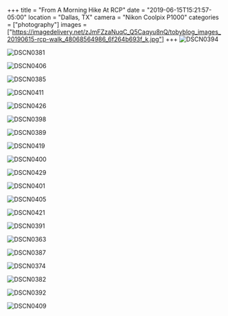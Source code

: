 +++
title = "From A Morning Hike At RCP"
date = "2019-06-15T15:21:57-05:00"
location = "Dallas, TX"
camera = "Nikon Coolpix P1000"
categories = ["photography"]
images = ["https://imagedelivery.net/zJmFZzaNuqC_Q5Caqyu8nQ/tobyblog_images_20190615-rcp-walk_48068564986_6f264b693f_k.jpg"]
+++
![DSCN0394](https://imagedelivery.net/zJmFZzaNuqC_Q5Caqyu8nQ/tobyblog_images_20190615-rcp-walk_48068564986_6f264b693f_k.jpg/fit=scale-down,w=780,sharpen=1,f=auto,q=0.9,slow-connection-quality=0.3)
<!--more-->

![DSCN0381](https://imagedelivery.net/zJmFZzaNuqC_Q5Caqyu8nQ/tobyblog_images_20190615-rcp-walk_48068564331_33b623895c_k.jpg/fit=scale-down,w=780,sharpen=1,f=auto,q=0.9,slow-connection-quality=0.3)

![DSCN0406](https://imagedelivery.net/zJmFZzaNuqC_Q5Caqyu8nQ/tobyblog_images_20190615-rcp-walk_48068660672_e0ecee8ac6_k.jpg/fit=scale-down,w=780,sharpen=1,f=auto,q=0.9,slow-connection-quality=0.3)

![DSCN0385](https://imagedelivery.net/zJmFZzaNuqC_Q5Caqyu8nQ/tobyblog_images_20190615-rcp-walk_48068610218_a34e761d90_k.jpg/fit=scale-down,w=780,sharpen=1,f=auto,q=0.9,slow-connection-quality=0.3)

![DSCN0411](https://imagedelivery.net/zJmFZzaNuqC_Q5Caqyu8nQ/tobyblog_images_20190615-rcp-walk_48068607638_783a6d07d5_k.jpg/fit=scale-down,w=780,sharpen=1,f=auto,q=0.9,slow-connection-quality=0.3)

![DSCN0426](https://imagedelivery.net/zJmFZzaNuqC_Q5Caqyu8nQ/tobyblog_images_20190615-rcp-walk_48068666507_3f4936b792_k.jpg/fit=scale-down,w=780,sharpen=1,f=auto,q=0.9,slow-connection-quality=0.3)

![DSCN0398](https://imagedelivery.net/zJmFZzaNuqC_Q5Caqyu8nQ/tobyblog_images_20190615-rcp-walk_48068605743_db476b6e84_k.jpg/fit=scale-down,w=780,sharpen=1,f=auto,q=0.9,slow-connection-quality=0.3)

![DSCN0389](https://imagedelivery.net/zJmFZzaNuqC_Q5Caqyu8nQ/tobyblog_images_20190615-rcp-walk_48068560356_fb582b2766_k.jpg/fit=scale-down,w=780,sharpen=1,f=auto,q=0.9,slow-connection-quality=0.3)

![DSCN0419](https://imagedelivery.net/zJmFZzaNuqC_Q5Caqyu8nQ/tobyblog_images_20190615-rcp-walk_48068668047_98888a96c6_k.jpg/fit=scale-down,w=780,sharpen=1,f=auto,q=0.9,slow-connection-quality=0.3)

![DSCN0400](https://imagedelivery.net/zJmFZzaNuqC_Q5Caqyu8nQ/tobyblog_images_20190615-rcp-walk_48068658882_6020afc366_k.jpg/fit=scale-down,w=780,sharpen=1,f=auto,q=0.9,slow-connection-quality=0.3)

![DSCN0429](https://imagedelivery.net/zJmFZzaNuqC_Q5Caqyu8nQ/tobyblog_images_20190615-rcp-walk_48068557301_953eb45f35_k.jpg/fit=scale-down,w=780,sharpen=1,f=auto,q=0.9,slow-connection-quality=0.3)

![DSCN0401](https://imagedelivery.net/zJmFZzaNuqC_Q5Caqyu8nQ/tobyblog_images_20190615-rcp-walk_48068660232_87453a78ad_k.jpg/fit=scale-down,w=780,sharpen=1,f=auto,q=0.9,slow-connection-quality=0.3)

![DSCN0405](https://imagedelivery.net/zJmFZzaNuqC_Q5Caqyu8nQ/tobyblog_images_20190615-rcp-walk_48068661717_fee986de75_k.jpg/fit=scale-down,w=780,sharpen=1,f=auto,q=0.9,slow-connection-quality=0.3)

![DSCN0421](https://imagedelivery.net/zJmFZzaNuqC_Q5Caqyu8nQ/tobyblog_images_20190615-rcp-walk_48068663527_951ca0571c_k.jpg/fit=scale-down,w=780,sharpen=1,f=auto,q=0.9,slow-connection-quality=0.3)

![DSCN0391](https://imagedelivery.net/zJmFZzaNuqC_Q5Caqyu8nQ/tobyblog_images_20190615-rcp-walk_48068664357_cef0db4d16_k.jpg/fit=scale-down,w=780,sharpen=1,f=auto,q=0.9,slow-connection-quality=0.3)

![DSCN0363](https://imagedelivery.net/zJmFZzaNuqC_Q5Caqyu8nQ/tobyblog_images_20190615-rcp-walk_48068559781_de3d598b29_k.jpg/fit=scale-down,w=780,sharpen=1,f=auto,q=0.9,slow-connection-quality=0.3)

![DSCN0387](https://imagedelivery.net/zJmFZzaNuqC_Q5Caqyu8nQ/tobyblog_images_20190615-rcp-walk_48068664747_865745828c_k.jpg/fit=scale-down,w=780,sharpen=1,f=auto,q=0.9,slow-connection-quality=0.3)

![DSCN0374](https://imagedelivery.net/zJmFZzaNuqC_Q5Caqyu8nQ/tobyblog_images_20190615-rcp-walk_48068607308_1c77cd2927_k.jpg/fit=scale-down,w=780,sharpen=1,f=auto,q=0.9,slow-connection-quality=0.3)

![DSCN0382](https://imagedelivery.net/zJmFZzaNuqC_Q5Caqyu8nQ/tobyblog_images_20190615-rcp-walk_48068666177_a69f243c78_k.jpg/fit=scale-down,w=780,sharpen=1,f=auto,q=0.9,slow-connection-quality=0.3)

![DSCN0392](https://imagedelivery.net/zJmFZzaNuqC_Q5Caqyu8nQ/tobyblog_images_20190615-rcp-walk_48068611208_86c9eeb5ec_k.jpg/fit=scale-down,w=780,sharpen=1,f=auto,q=0.9,slow-connection-quality=0.3)

![DSCN0409](https://imagedelivery.net/zJmFZzaNuqC_Q5Caqyu8nQ/tobyblog_images_20190615-rcp-walk_48068663812_0637189675_k.jpg/fit=scale-down,w=780,sharpen=1,f=auto,q=0.9,slow-connection-quality=0.3)
